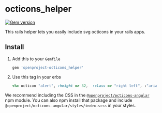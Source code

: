 # octicons_helper

[![Gem version](https://img.shields.io/gem/v/openproject-octicons_helper.svg)](https://rubygems.org/gems/openproject-octicons_helper)


This rails helper lets you easily include svg octicons in your rails apps.

## Install

1. Add this to your `Gemfile`

    ```rb
    gem 'openproject-octicons_helper'
    ```

3. Use this tag in your erbs

    ```rb
    <%= octicon "alert", :height => 32,  :class => "right left", :"aria-label" => "hi" %>
    ```
We recommend including the CSS in the [`@openproject/octicons-angular`](/packages/javascript) npm module. You can also npm install that package and include `@openproject/octicons-angular/styles/index.scss` in your styles.
